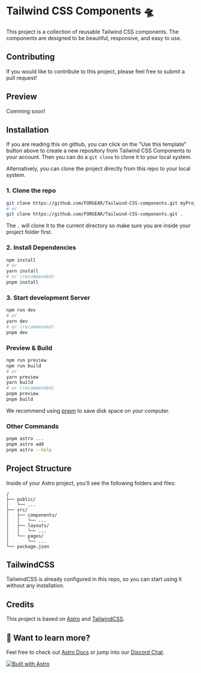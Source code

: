# Tailwind CSS Components 🛸

This project is a collection of reusable Tailwind CSS components. The components are designed to be beautiful, responsive, and easy to use.

## Contributing

If you would like to contribute to this project, please feel free to submit a pull request!

## Preview

Comming soon!

## Installation

If you are reading this on github, you can click on the "Use this template" button above to create a new repository from Tailwind CSS Components to your account. Then you can do a `git clone` to clone it to your local system.

Alternatively, you can clone the project directly from this repo to your local system.

### 1. Clone the repo

```bash
git clone https://github.com/FORGEAR/Tailwind-CSS-components.git myProjectName
# or
git clone https://github.com/FORGEAR/Tailwind-CSS-components.git .
```

The `.` will clone it to the current directory so make sure you are inside your project folder first.

### 2. Install Dependencies

```bash
npm install
# or
yarn install
# or (recommended)
pnpm install
```

### 3. Start development Server

```bash
npm run dev
# or
yarn dev
# or (recommended)
pnpm dev
```

### Preview & Build

```bash
npm run preview
npm run build
# or
yarn preview
yarn build
# or (recommended)
pnpm preview
pnpm build
```

We recommend using [pnpm](https://pnpm.io/) to save disk space on your computer.

### Other Commands

```bash
pnpm astro ...
pnpm astro add
pnpm astro --help
```

## Project Structure

Inside of your Astro project, you'll see the following folders and files:

```
/
├── public/
│   └── ...
├── src/
│   ├── components/
│   │   └── ...
│   ├── layouts/
│   │   └── ...
│   └── pages/
│       └── ...
└── package.json
```

## TailwindCSS

TailwindCSS is already configured in this repo, so you can start using it without any installation.

## Credits

This project is based on [Astro](https://astro.build) and [TailwindCSS](https://tailwindcss.com/).

## 👀 Want to learn more?

Feel free to check out [Astro Docs](https://docs.astro.build) or jump into our [Discord Chat](https://web3templates.com/discord).

[![Built with Astro](https://astro.badg.es/v1/built-with-astro.svg)](https://astro.build)
